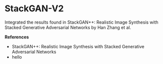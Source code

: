 # StackGAN-V2
 Integrated the results found in StackGAN++: Realistic Image Synthesis with Stacked Generative Adversarial Networks by Han Zhang et al.

**References**
- StackGAN++: Realistic Image Synthesis with Stacked Generative Adversarial Networks
- hello
